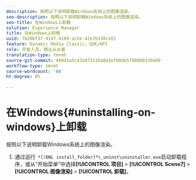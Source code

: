 ```yaml
---
description: 按照以下说明卸载Windows系统上的图像渲染。
seo-description: 按照以下说明卸载Windows系统上的图像渲染。
seo-title: 在Windows上卸载
solution: Experience Manager
title: 在Windows上卸载
uuid: 7b20bf37-4147-4169-ac5e-42e7b330ca51
feature: Dynamic Media Classic，SDK/API
role: 开发人员，商业从业者
translation-type: tm+mt
source-git-commit: 469d1a5c43a972116a8a2efb0de5708800130a99
workflow-type: tm+mt
source-wordcount: '66'
ht-degree: 0%

---
```



# 在Windows{#uninstalling-on-windows}上卸载

按照以下说明卸载Windows系统上的图像渲染。

1. 通过运行` *[!DNL install_folder]*\_uninst\uninstaller.exe`启动卸载程序，或从“开始菜单”中选择&#x200B;**[!UICONTROL 项目]** > **[!UICONTROL Scene7]** > **[!UICONTROL 图像渲染]** > **[!UICONTROL 卸载]**。
